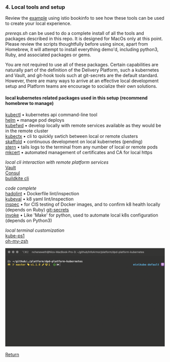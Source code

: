 ### 4. Local tools and setup

Review the [example](examples.md) using istio bookinfo to see how these tools can be used to create your local experience.  

*prereqs.sh* can be used to do a complete install of all the tools and packages described in this repo. It is designed for MacOs only at this point. Please review the scripts thoughtfully before using since, apart from Homebrew, it will attempt to install everything demo'd, including python3, Ruby, and associated packages or gems.  

You are not required to use all of these packages. Certain capabilities are naturally part of the definition of the Delivery Platform, such a kubernetes and Vault, and git-hook tools such at git-secrets are the default standard. However, there are many ways to arrive at an effective local development setup and Platform teams are encourage to socialize their own solutions.   

#### local kubernetes related packages used in this setup (recommend homebrew to manage)  

[kubectl](https://kubernetes.io/docs/tasks/tools/install-kubectl/) • kubernetes api command-line tool  
[helm](https://helm.sh) • manage pod deploys  
[kubefwd](https://github.com/txn2/kubefwd) • develop locally with remote services available as they would be in the remote cluster  
[kubectx](https://github.com/ahmetb/kubectx) • cli to quickly swtich between local or remote clusters  
[skaffold](https://github.com/GoogleContainerTools/skaffold) • continuous development on local kubernetes (pending)  
[stern](https://github.com/wercker/stern)  • tails logs to the terminal from any number of local or remote pods  
[mkcert](https://github.com/FiloSottile/mkcert) • automated management of certificates and CA for local https    

_local cli interaction with remote platform services_  
[Vault](https://www.vaultproject.io)  
[Consul](https://www.hashicorp.com/products/consul)  
[buildkite cli](https://github.com/buildkite/cli)  

_code complete_  
[hadolint](https://github.com/hadolint/hadolint) • Dockerfile lint/inspection   
[kubeval](https://github.com/garethr/kubeval) • k8 yaml lint/inspection  
[inspec](https://github.com/inspec/inspec) • for CIS testing of Docker images, and to confirm k8 health locally  (depends on Ruby)
[git-secrets](https://github.com/awslabs/git-secrets)  
[invoke]() • Like 'Make' for python, used to automate local k8s configuration (depends on Python3)

_local terminal customization_  
[kube-ps1](https://github.com/jonmosco/kube-ps1)  
[oh-my-zsh](https://ohmyz.sh)  

<p align="center"><img width="800" alt="oh-my-zsh with kube-ps1" src="oh-my-zsh-capture.png"></p>



[Return](../README.md)